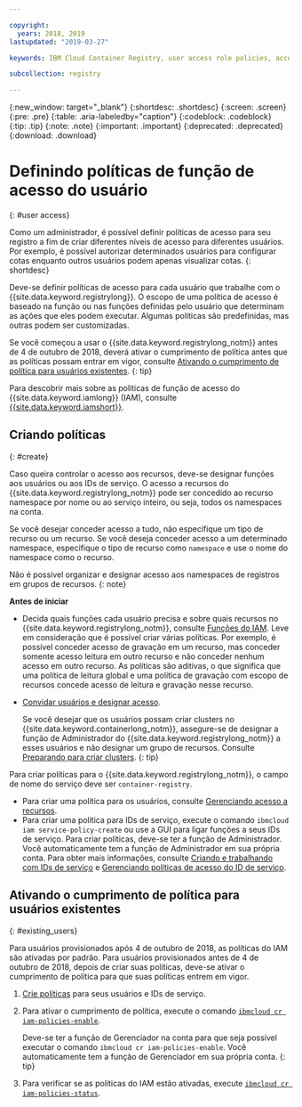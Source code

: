 ```yaml
---

copyright:
  years: 2018, 2019
lastupdated: "2019-03-27"

keywords: IBM Cloud Container Registry, user access role policies, access policies, policies, policy enforcement,

subcollection: registry

---
```


{:new_window: target="_blank"}
{:shortdesc: .shortdesc}
{:screen: .screen}
{:pre: .pre}
{:table: .aria-labeledby="caption"}
{:codeblock: .codeblock}
{:tip: .tip}
{:note: .note}
{:important: .important}
{:deprecated: .deprecated}
{:download: .download}

# Definindo políticas de função de acesso do usuário
{: #user access}

Como um administrador, é possível definir políticas de acesso para seu registro a fim de criar diferentes níveis de acesso para diferentes usuários. Por exemplo, é possível autorizar determinados usuários para configurar cotas enquanto outros usuários podem apenas visualizar cotas.
{: shortdesc}

Deve-se definir políticas de acesso para cada usuário que trabalhe com o {{site.data.keyword.registrylong}}. O escopo de uma política de acesso é baseado na função ou nas funções definidas pelo usuário que determinam as ações que eles podem executar. Algumas políticas são predefinidas, mas outras podem ser customizadas.

Se você começou a usar o {{site.data.keyword.registrylong_notm}} antes de 4 de outubro de 2018, deverá ativar o cumprimento de política antes que as políticas possam entrar em vigor, consulte [Ativando o cumprimento de política para usuários existentes](#existing_users).
{: tip}

Para descobrir mais sobre as políticas de função de acesso do {{site.data.keyword.iamlong}} (IAM), consulte [{{site.data.keyword.iamshort}}](/docs/iam?topic=iam-iamoverview#iamoverview).

## Criando políticas
{: #create}

Caso queira controlar o acesso aos recursos, deve-se designar funções aos usuários ou aos IDs de serviço. O acesso a recursos do {{site.data.keyword.registrylong_notm}} pode ser concedido ao recurso namespace por nome ou ao serviço inteiro, ou seja, todos os namespaces na conta.

Se você desejar conceder acesso a tudo, não especifique um tipo de recurso ou um recurso. Se você deseja conceder acesso a um determinado namespace, especifique o tipo de recurso como `namespace` e use o nome do namespace como o recurso.

Não é possível organizar e designar acesso aos namespaces de registros em grupos de recursos.
{: note}

**Antes de iniciar**

- Decida quais funções cada usuário precisa e sobre quais recursos no {{site.data.keyword.registrylong_notm}}, consulte [Funções do IAM](/docs/services/Registry?topic=registry-iam#iam). Leve em consideração que é possível criar várias políticas. Por exemplo, é possível conceder acesso de gravação em um recurso, mas conceder somente acesso leitura em outro recurso e não conceder nenhum acesso em outro recurso. As políticas são aditivas, o que significa que uma política de leitura global e uma política de gravação com escopo de recursos concede acesso de leitura e gravação nesse recurso.

- [Convidar usuários e designar acesso](/docs/iam?topic=iam-iamuserinv#iamuserinv).

  Se você desejar que os usuários possam criar clusters no {{site.data.keyword.containerlong_notm}}, assegure-se de designar a função de Administrador do {{site.data.keyword.registrylong_notm}} a esses usuários e não designar um grupo de recursos. Consulte [Preparando para criar clusters](/docs/containers?topic=containers-clusters#cluster_prepare).
  {: tip}

Para criar políticas para o {{site.data.keyword.registrylong_notm}}, o campo de nome do serviço deve ser `container-registry`.

- Para criar uma política para os usuários, consulte [Gerenciando acesso a recursos](/docs/iam?topic=iam-iammanidaccser#iammanidaccser).
- Para criar uma política para IDs de serviço, execute o comando `ibmcloud iam service-policy-create` ou use a GUI para ligar funções a seus IDs de serviço. Para criar políticas, deve-se ter a função de Administrador. Você automaticamente tem a função de Administrador em sua própria conta. Para obter mais informações, consulte [Criando e trabalhando com IDs de serviço](/docs/iam?topic=iam-serviceids#serviceids) e [Gerenciando políticas de acesso do ID de serviço](/docs/iam?topic=iam-serviceidpolicy#serviceidpolicy).

## Ativando o cumprimento de política para usuários existentes
{: #existing_users}

Para usuários provisionados após 4 de outubro de 2018, as políticas do IAM são ativadas por padrão. Para usuários provisionados antes de 4 de outubro de 2018, depois de criar suas políticas, deve-se ativar o cumprimento de política para que suas políticas entrem em vigor.

1. [Crie políticas](#create) para seus usuários e IDs de serviço.

2. Para ativar o cumprimento de política, execute o comando [`ibmcloud cr iam-policies-enable`](/docs/services/Registry?topic=container-registry-cli-plugin-containerregcli#bx_cr_iam_policies_enable).

    Deve-se ter a função de Gerenciador na conta para que seja possível executar o comando `ibmcloud cr iam-policies-enable`. Você automaticamente tem a função de Gerenciador em sua própria conta.
    {: tip}

3. Para verificar se as políticas do IAM estão ativadas, execute [`ibmcloud cr iam-policies-status`](/docs/services/Registry?topic=container-registry-cli-plugin-containerregcli#bx_cr_iam_policies_status).
